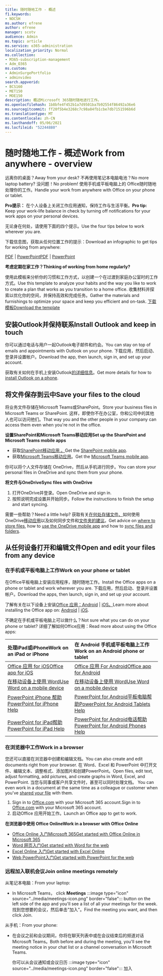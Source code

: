 ```yaml
---
title: 随时随地工作 - 概述
f1.keywords:
- NOCSH
ms.author: efrene
author: efrene
manager: scotv
audience: Admin
ms.topic: article
ms.service: o365-administration
localization_priority: Normal
ms.collection:
- M365-subscription-management
- Adm_O365
ms.custom:
- AdminSurgePortfolio
- adminvideo
search.appverid:
- BCS160
- MET150
- MOE150
description: 概述Microsoft 365随时随地进行工作。
ms.openlocfilehash: 1b8bfe4f452b1a7d9501ba7b92554f86492a36e6
ms.sourcegitcommit: ff20f5b4e3268c7c98a84fb1cbe7db7151596b6d
ms.translationtype: MT
ms.contentlocale: zh-CN
ms.lasthandoff: 05/06/2021
ms.locfileid: "52244880"
---
```

# <a name="work-from-anywhere---overview"></a><span data-ttu-id="06160-103">随时随地工作 - 概述</span><span class="sxs-lookup"><span data-stu-id="06160-103">Work from anywhere - overview</span></span>

<span data-ttu-id="06160-104">远离你的桌面？</span><span class="sxs-lookup"><span data-stu-id="06160-104">Away from your desk?</span></span> <span data-ttu-id="06160-105">不再使用笔记本电脑电池？</span><span class="sxs-lookup"><span data-stu-id="06160-105">No more laptop battery?</span></span> <span data-ttu-id="06160-106">没问题！</span><span class="sxs-lookup"><span data-stu-id="06160-106">No problem!</span></span> <span data-ttu-id="06160-107">使用手机或平板电脑上的 Office随时随地处理你的工作。</span><span class="sxs-lookup"><span data-stu-id="06160-107">Handle your work from anywhere with Office on your phone or tablet.</span></span>

<span data-ttu-id="06160-108">**Pro提示：** 在个人设备上关闭工作应用通知，保持工作与生活平衡。</span><span class="sxs-lookup"><span data-stu-id="06160-108">**Pro tip:** Keep your work-life balance in check by turning off notifications for your work apps on your personal devices.</span></span>

<span data-ttu-id="06160-109">无论身在何处，请使用下面的四个提示。</span><span class="sxs-lookup"><span data-stu-id="06160-109">Use the four tips below to work wherever you are.</span></span>

<span data-ttu-id="06160-110">下载信息图，获取从任何位置工作的提示：</span><span class="sxs-lookup"><span data-stu-id="06160-110">Download an infographic to get tips for working from anywhere:</span></span> 

<span data-ttu-id="06160-111">[PDF](https://go.microsoft.com/fwlink/?linkid=2079451)  | [PowerPoint](https://go.microsoft.com/fwlink/?linkid=2079455)</span><span class="sxs-lookup"><span data-stu-id="06160-111">[PDF](https://go.microsoft.com/fwlink/?linkid=2079451) | [PowerPoint](https://go.microsoft.com/fwlink/?linkid=2079455)</span></span>

<span data-ttu-id="06160-112">**考虑定期在家工作？**</span><span class="sxs-lookup"><span data-stu-id="06160-112">**Thinking of working from home regularly?**</span></span>

<span data-ttu-id="06160-113">使用此模板来分析你的习惯和工作方式，以创建一个在过渡到家庭办公室时的工作方式。</span><span class="sxs-lookup"><span data-stu-id="06160-113">Use this template to analyze your habits and the way you like to work to create a plan that works as you transition to a home office.</span></span> <span data-ttu-id="06160-114">收集材料并探索以优化你的空间，并保持高效和完成任务。</span><span class="sxs-lookup"><span data-stu-id="06160-114">Gather the materials and furnishings to optimize your space and keep you efficient and on-task.</span></span> [<span data-ttu-id="06160-115">下载模板</span><span class="sxs-lookup"><span data-stu-id="06160-115">Download the template</span></span>](https://templates.office.com/EN-US/work-from-home-checklist-TM77989015)

## <a name="install-outlook-and-keep-in-touch"></a><span data-ttu-id="06160-116">安装Outlook并保持联系</span><span class="sxs-lookup"><span data-stu-id="06160-116">Install Outlook and keep in touch</span></span>

<span data-ttu-id="06160-117">你可以通过电话与用户一起Outlook电子邮件和约会。</span><span class="sxs-lookup"><span data-stu-id="06160-117">You can stay on top of emails and appointments with Outlook on your phone.</span></span> <span data-ttu-id="06160-118">下载应用，然后启动、登录并设置帐户。</span><span class="sxs-lookup"><span data-stu-id="06160-118">Download the app, then launch, sign in, and set up your account.</span></span>

<span data-ttu-id="06160-119">获取有关如何在手机上安装Outlook[的详细信息](install-apps-android.md)。</span><span class="sxs-lookup"><span data-stu-id="06160-119">Get more details for how to [install Outlook on a phone](install-apps-android.md).</span></span>

## <a name="save-your-files-to-the-cloud"></a><span data-ttu-id="06160-120">将文件保存到云中</span><span class="sxs-lookup"><span data-stu-id="06160-120">Save your files to the cloud</span></span>

<span data-ttu-id="06160-121">将业务文件存储在Microsoft Teams或SharePoint。</span><span class="sxs-lookup"><span data-stu-id="06160-121">Store your business files in Microsoft Teams or SharePoint.</span></span> <span data-ttu-id="06160-122">这样，即使你不在办公室，你和公司中的其他人也可以访问他们。</span><span class="sxs-lookup"><span data-stu-id="06160-122">That way you and the other people in your company can access them even when you're not in the office.</span></span>

<span data-ttu-id="06160-123">**设置SharePoint和Microsoft Teams移动应用**</span><span class="sxs-lookup"><span data-stu-id="06160-123">**Set up the SharePoint and Microsoft Teams mobile apps**</span></span>

- <span data-ttu-id="06160-124">获取[SharePoint移动应用 。](https://support.microsoft.com/office/539608ac-4725-455e-aea0-9ca1f769849f)</span><span class="sxs-lookup"><span data-stu-id="06160-124">Get the [SharePoint mobile app](https://support.microsoft.com/office/539608ac-4725-455e-aea0-9ca1f769849f).</span></span>
- <span data-ttu-id="06160-125">获取[Microsoft Teams移动应用](https://support.microsoft.com/office/set-up-your-teams-mobile-apps-1ba8dce3-1122-47f4-8db6-00a4f93117e8)。</span><span class="sxs-lookup"><span data-stu-id="06160-125">Get the [Microsoft Teams mobile app](https://support.microsoft.com/office/set-up-your-teams-mobile-apps-1ba8dce3-1122-47f4-8db6-00a4f93117e8).</span></span>

<span data-ttu-id="06160-126">你可以将个人文件存储在 OneDrive，然后从手机进行同步。</span><span class="sxs-lookup"><span data-stu-id="06160-126">You can store your personal files in OneDrive and sync them from your phone.</span></span>

<span data-ttu-id="06160-127">**将文件与OneDrive**</span><span class="sxs-lookup"><span data-stu-id="06160-127">**Sync files with OneDrive**</span></span>

1. <span data-ttu-id="06160-128">打开OneDrive并登录。</span><span class="sxs-lookup"><span data-stu-id="06160-128">Open OneDrive and sign in.</span></span>
1. <span data-ttu-id="06160-129">按照说明完成设置并开始同步。</span><span class="sxs-lookup"><span data-stu-id="06160-129">Follow the instructions to finish the setup and start syncing.</span></span>

<span data-ttu-id="06160-130">需要一些帮助？</span><span class="sxs-lookup"><span data-stu-id="06160-130">Need a little help?</span></span> <span data-ttu-id="06160-131">获取有关[在何处存储文件、](store-files.md)如何使用 OneDrive[移动应用](https://support.microsoft.com/office/448d4051-3a43-4d2e-b1d8-de0aa03c069e)以及如何同步文件和[文件夹的建议](https://support.microsoft.com/office/d9262485-9bf8-4ceb-bac2-e83f68cb6a97)。</span><span class="sxs-lookup"><span data-stu-id="06160-131">Get advice on [where to store files](store-files.md), how to [use the OneDrive mobile app](https://support.microsoft.com/office/448d4051-3a43-4d2e-b1d8-de0aa03c069e) and how to [sync files and folders](https://support.microsoft.com/office/d9262485-9bf8-4ceb-bac2-e83f68cb6a97).</span></span>

## <a name="open-and-edit-your-files-from-any-device"></a><span data-ttu-id="06160-132">从任何设备打开和编辑文件</span><span class="sxs-lookup"><span data-stu-id="06160-132">Open and edit your files from any device</span></span>

### <a name="work-on-your-phone-or-tablet"></a><span data-ttu-id="06160-133">在手机或平板电脑上工作</span><span class="sxs-lookup"><span data-stu-id="06160-133">Work on your phone or tablet</span></span>

<span data-ttu-id="06160-134">在Office平板电脑上安装应用程序，随时随地工作。</span><span class="sxs-lookup"><span data-stu-id="06160-134">Install the Office apps on a phone or tablet and work wherever you are.</span></span> <span data-ttu-id="06160-135">下载应用，然后启动、登录并设置帐户。</span><span class="sxs-lookup"><span data-stu-id="06160-135">Download the apps, then launch, sign in, and set up your account.</span></span>

<span data-ttu-id="06160-136">了解有关在以下设备上安装[Office 应用：Android](install-apps-android.md)  |  [iOS。](install-apps-ios.md)</span><span class="sxs-lookup"><span data-stu-id="06160-136">Learn more about installing the Office app on: [Android](install-apps-android.md) | [iOS](install-apps-ios.md).</span></span>

<span data-ttu-id="06160-137">不确定在手机或平板电脑上可以做什么？</span><span class="sxs-lookup"><span data-stu-id="06160-137">Not sure what you can do on your phone or tablet?</span></span> <span data-ttu-id="06160-138">详细了解如何Office应用：</span><span class="sxs-lookup"><span data-stu-id="06160-138">Read more about using the Office apps:</span></span>

| <span data-ttu-id="06160-139">处理iPad或iPhone</span><span class="sxs-lookup"><span data-stu-id="06160-139">Work on an iPad or iPhone</span></span>| <span data-ttu-id="06160-140">在 Android 手机或平板电脑上工作</span><span class="sxs-lookup"><span data-stu-id="06160-140">Work on an Android phone or tablet</span></span>| 
| :------------------- | :------------------- |
| [<span data-ttu-id="06160-141">Office 应用 for iOS</span><span class="sxs-lookup"><span data-stu-id="06160-141">Office app for iOS</span></span>](https://support.microsoft.com/office/microsoft-office-app-for-ios-c8880c05-883a-46b6-ad32-9bffa31228d0)  | [<span data-ttu-id="06160-142">Office 应用 For Android</span><span class="sxs-lookup"><span data-stu-id="06160-142">Office app for Android</span></span>](https://support.microsoft.com/en-us/office/microsoft-office-app-for-android-0383d031-a1c6-46c9-b734-53cd1d22765b)| 
| [<span data-ttu-id="06160-143">在移动设备上使用 Word</span><span class="sxs-lookup"><span data-stu-id="06160-143">Use Word on a mobile device</span></span>](https://support.microsoft.com/office/93446a8c-3809-4227-902c-11f11ebe8c2a)|[<span data-ttu-id="06160-144">在移动设备上使用 Word</span><span class="sxs-lookup"><span data-stu-id="06160-144">Use Word on a mobile device</span></span>](https://support.microsoft.com/office/93446a8c-3809-4227-902c-11f11ebe8c2a)| 
| [<span data-ttu-id="06160-145">PowerPoint iPhone 帮助</span><span class="sxs-lookup"><span data-stu-id="06160-145">PowerPoint for iPhone Help</span></span>](https://support.microsoft.com/office/powerpoint-for-iphone-help-754fcb37-783b-4e8a-afca-edb900221b8b)|[<span data-ttu-id="06160-146">PowerPoint for Android平板电脑帮助</span><span class="sxs-lookup"><span data-stu-id="06160-146">PowerPoint for Android Tablets Help</span></span>](https://support.microsoft.com/office/2ada1d22-3784-4943-bc47-9d1ede42875c)| 
| [<span data-ttu-id="06160-147">PowerPoint for iPad帮助</span><span class="sxs-lookup"><span data-stu-id="06160-147">PowerPoint for iPad Help</span></span>](https://support.microsoft.com/office/powerpoint-for-ipad-help-b75ce3bb-03e3-46df-a792-647573fef84a)|[<span data-ttu-id="06160-148">PowerPoint for Android电话帮助</span><span class="sxs-lookup"><span data-stu-id="06160-148">PowerPoint for Android Phones Help</span></span>](https://support.microsoft.com/office/f6714e00-0ee2-48d1-bd3d-e1997565861f)| 

### <a name="work-in-a-browser"></a><span data-ttu-id="06160-149">在浏览器中工作</span><span class="sxs-lookup"><span data-stu-id="06160-149">Work in a browser</span></span>

<span data-ttu-id="06160-150">您还可以直接在浏览器中创建和编辑文档。</span><span class="sxs-lookup"><span data-stu-id="06160-150">You can also create and edit documents right from your browser.</span></span> <span data-ttu-id="06160-151">在 Word、Excel 和 PowerPoint 中打开文件、编辑文本、调整格式、添加图片和创建PowerPoint。</span><span class="sxs-lookup"><span data-stu-id="06160-151">Open files, edit text, adjust formatting, add pictures, and create graphs in Word, Excel, and PowerPoint.</span></span> <span data-ttu-id="06160-152">当您与同事或客户共享文件时，甚至可以同时处理文档。 [](overview-file-sharing.md)</span><span class="sxs-lookup"><span data-stu-id="06160-152">You can even work in a document at the same time as a colleague or customer when you've [shared your file](overview-file-sharing.md) with them.</span></span>

1. <span data-ttu-id="06160-153">Sign in to [Office.com](https://office.com) with your Microsoft 365 account.</span><span class="sxs-lookup"><span data-stu-id="06160-153">Sign in to [Office.com](https://office.com) with your Microsoft 365 account.</span></span>
1. <span data-ttu-id="06160-154">启动Office 应用开始工作。</span><span class="sxs-lookup"><span data-stu-id="06160-154">Launch an Office app to get to work.</span></span>

<span data-ttu-id="06160-155">**在浏览器中使用 Office Online**</span><span class="sxs-lookup"><span data-stu-id="06160-155">**Work in a browser with Office Online**</span></span>

- [<span data-ttu-id="06160-156">Office Online 入门Microsoft 365</span><span class="sxs-lookup"><span data-stu-id="06160-156">Get started with Office Online in Microsoft 365</span></span>](https://support.microsoft.com/office/5622c7c9-721d-4b3d-8cb9-a7276c2470e5)
- [<span data-ttu-id="06160-157">Word 网页入门</span><span class="sxs-lookup"><span data-stu-id="06160-157">Get started with Word for the web</span></span>](https://support.microsoft.com/office/b406a6f9-341e-45f2-b9ac-ed85b6f7b8f6)
- [<span data-ttu-id="06160-158">Excel Online 入门</span><span class="sxs-lookup"><span data-stu-id="06160-158">Get started with Excel Online</span></span>](https://support.microsoft.com/office/63b50461-38c4-4c93-a17e-36998be0e3d0)
- [<span data-ttu-id="06160-159">Web PowerPoint入门</span><span class="sxs-lookup"><span data-stu-id="06160-159">Get started with PowerPoint for the web</span></span>](https://support.microsoft.com/office/21360025-7eef-4173-9d7c-08281d55f64a)

### <a name="join-online-meetings-remotely"></a><span data-ttu-id="06160-160">远程加入联机会议</span><span class="sxs-lookup"><span data-stu-id="06160-160">Join online meetings remotely</span></span>

<span data-ttu-id="06160-161">从笔记本电脑：</span><span class="sxs-lookup"><span data-stu-id="06160-161">From your laptop:</span></span>

- In Microsoft Teams， click **Meetings** :::image type="icon" source="../media/meetings-icon.png" border="false"::: button on the left side of the app and you'll see a list of all your meetings for the week. <span data-ttu-id="06160-163">找到您想要的会议，然后单击"加入"。</span><span class="sxs-lookup"><span data-stu-id="06160-163">Find the meeting you want, and then click Join.</span></span>

<span data-ttu-id="06160-164">从手机：</span><span class="sxs-lookup"><span data-stu-id="06160-164">From your phone:</span></span>

- <span data-ttu-id="06160-165">在会议之前和会议期间，你将在聊天列表中或在会议结束后的频道对话Microsoft Teams。</span><span class="sxs-lookup"><span data-stu-id="06160-165">Both before and during the meeting, you'll see the meeting notice in your chat list or a channel conversation in Microsoft Teams.</span></span>

    你可以从会议通知或会议日历 :::image type="icon" source="../media/meetings-icon.png" border="false"::: 加入
